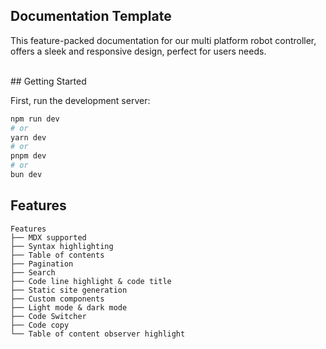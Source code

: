 ## Documentation Template

This feature-packed documentation for our multi platform robot controller, offers a sleek and responsive design, perfect for users needs.

<br/>
## Getting Started

First, run the development server:

```bash
npm run dev
# or
yarn dev
# or
pnpm dev
# or
bun dev
```
## Features

```plaintext
Features
├── MDX supported
├── Syntax highlighting
├── Table of contents
├── Pagination
├── Search
├── Code line highlight & code title
├── Static site generation
├── Custom components
├── Light mode & dark mode
├── Code Switcher
├── Code copy
└── Table of content observer highlight
```

